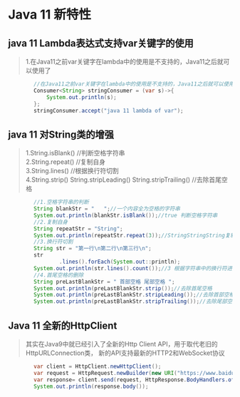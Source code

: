 # Java 11 新特性

## java 11 Lambda表达式支持var关键字的使用
> 1.在Java11之前var关键字在lambda中的使用是不支持的，Java11之后就可以使用了<br/>
```java
        //在Java11之前var关键字在lambda中的使用是不支持的，Java11之后就可以使用了
        Consumer<String> stringConsumer = (var s)->{
            System.out.println(s);
        };
        stringConsumer.accept("java 11 lambda of var");
```

## java 11 对String类的增强
> 1.String.isBlank() //判断空格字符串<br/>
> 2.String.repeat() //复制自身<br/>
> 3.String.lines() //根据换行符切割<br/>
> 4.String.strip() String.stripLeading() String.stripTrailing() //去除首尾空格<br/>
```java
        //1.空格字符串的判断
        String blankStr = "   ";//一个内容全为空格的字符串
        System.out.println(blankStr.isBlank());//true 判断空格字符串
        //2.复制自身
        String repeatStr = "String";
        System.out.println(repeatStr.repeat(3));//StringStringString复制自身
        //3.换行符切割
        String str = "第一行\n第二行\n第三行\n";
        str
                .lines().forEach(System.out::println);
        System.out.println(str.lines().count());//3 根据字符串中的换行符进行切割字符串
        //4.首尾空格的删除
        String preLastBlankStr = " 首部空格 尾部空格 ";
        System.out.println(preLastBlankStr.strip());//去除首尾空格
        System.out.println(preLastBlankStr.stripLeading());//去除首部空格
        System.out.println(preLastBlankStr.stripTrailing());//去除尾部空格
```
## Java 11 全新的HttpClient
> 其实在Java9中就已经引入了全新的Http Client API，用于取代老旧的HttpURLConnection类，
> 新的API支持最新的HTTP2和WebSocket协议<br/>
```java
        var client = HttpClient.newHttpClient();
        var request = HttpRequest.newBuilder(new URI("https://www.baidu.com")).GET().build();
        var response= client.send(request, HttpResponse.BodyHandlers.ofString());
        System.out.println(response.body());
```